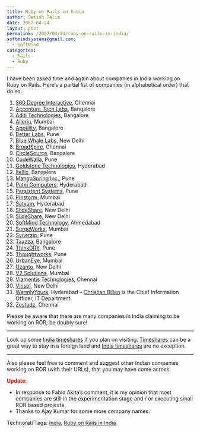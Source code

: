 ```yaml
---
title: Ruby on Rails in India
author: Satish Talim
date: 2007-04-24
layout: post
permalink: /2007/04/24/ruby-on-rails-in-india/
softmindsystems@gmail.com:
  - SoftMind
categories:
  - Rails
  - Ruby
---
```

<div>
  <p>
    I have been asked time and again about companies in India working on Ruby on Rails. Here&#8217;s a partial list of companies (in alphabetical order) that do so.
  </p>
  
  <ol>
    <li>
      <a href="http://www.360in.com/" >360 Degree Interactive</a>, Chennai
    </li>
    <li>
      <a href="http://www.accenture.com/Global/Services/Accenture_Technology_Labs/default.htm" >Accenture Tech Labs</a>, Bangalore
    </li>
    <li>
      <a href="http://www.aditi.com/default.htm" >Aditi Technologies</a>, Bangalore
    </li>
    <li>
      <a href="http://www.allerin.com/" >Allerin</a>, Mumbai
    </li>
    <li>
      <a href="http://apptility.com/" >Apptility</a>, Bangalore
    </li>
    <li>
      <a href="http://www.betterlabs.net/" >Better Labs</a>, Pune
    </li>
    <li>
      <a href="http://www.bluewhalelabs.com/" >Blue Whale Labs</a>, New Delhi
    </li>
    <li>
      <a href="http://www.broadspire.com/" >BroadSpire</a>, Chennai
    </li>
    <li>
      <a href="http://www.circlesource.com/home.htm" >CircleSource</a>, Bangalore
    </li>
    <li>
      <a href="http://www.codewalla.com/" >CodeWalla</a>, Pune
    </li>
    <li>
      <a href="http://www.goldstonetech.com/" >Goldstone Technologies</a>, Hyderabad
    </li>
    <li>
      <a href="http://www.itellix.com/" >Itellix</a>, Bangalore
    </li>
    <li>
      <a href="http://corp.mangospring.com/index.php" >MangoSpring Inc.</a>, Pune
    </li>
    <li>
      <a href="http://www.patni.com/" >Patni Computers</a>, Hyderabad
    </li>
    <li>
      <a href="http://www.persistentsys.com/" >Persistent Systems</a>, Pune
    </li>
    <li>
      <a href="http://www.pinstorm.com/" >Pinstorm</a>, Mumbai
    </li>
    <li>
      <a href="http://www.satyam.com/index.html" >Satyam</a>, Hyderabad
    </li>
    <li>
      <a href="http://www.slideshare.net/" >SlideShare</a>, New Delhi
    </li>
    <li>
      <a href="http://www.slideshare.net/" >SlideShare</a>, New Delhi
    </li>
    <li>
      <a href="http://www.softmind.biz/" >SoftMind Technology</a>, Ahmedabad
    </li>
    <li>
      <a href="http://surgeworks.com/" >SurgeWorks</a>, Mumbai
    </li>
    <li>
      <a href="http://www.synerzip.com/index.html" >Synerzip</a>, Pune
    </li>
    <li>
      <a href="http://taazza.com/">Taazza</a>, Bangalore
    </li>
    <li>
      <a href="http://www.thinkdry.com/" >ThinkDRY</a>, Pune
    </li>
    <li>
      <a href="http://www.thoughtworks.co.in/index.html" >Thoughtworks</a>, Pune
    </li>
    <li>
      <a href="http://www.urbaneye.com/" >UrbanEye</a>, Mumbai
    </li>
    <li>
      <a href="http://www.uzanto.com/" >Uzanto</a>, New Delhi
    </li>
    <li>
      <a href="http://www.v2solutions.com/" >V2 Solutions</a>, Mumbai
    </li>
    <li>
      <a href="http://www.viamentis.com/" >Viamentis Technologies</a>, Chennai
    </li>
    <li>
      <a href="http://vinsol.com/" >Vinsol</a>, New Delhi
    </li>
    <li>
      <a href="http://www.warmlyyours.com/" >WarmlyYours</a>, Hyderabad &#8211; <a href="http://rubylearning.com/blog/2007/02/14/warmlyyours-interview/" >Christian Billen</a> is the Chief Information Officer, IT Department.
    </li>
    <li>
      <a href="http://www.mobile-worx.com/zestadz/" >Zestadz</a>, Chennai
    </li>
  </ol>
  
  <p>
    Please be aware that there are many companies in India claiming to be working on ROR; be doubly sure!
  </p>
  
  <hr />
  Look up some 
  <a href="http://www.sellmytimesharenow.com/India-timeshare.html">India timeshares</a> if you plan on visiting. <a href="http://recenter.tamu.edu/links/linksSearch.asp?cid=248">Timeshares</a> can be a great way to stay in a foreign land and <a href="http://www.sellmytimesharenow.com/searchrent.php?crt=on&country=102&unitType=&bathrooms=&week=">India timeshares</a> are no exception.<br /> 
  
  <hr />
  
  <p>
    Also please feel free to comment and suggest other Indian companies working on ROR (with their URLs), that you may have come across.
  </p>
  
  <p>
    <strong><span style="color:red;">Update:</span></strong>
  </p>
  
  <ul>
    <li>
      In response to Fabio Akita&#8217;s comment, it is my opinion that most companies are still in the experimentation stage and / or executing small ROR based projects.
    </li>
    <li>
      Thanks to Ajay Kumar for some more company names.
    </li>
  </ul>
</div>

<div>
  <a href="http://technorati.com/tag/Instant+Rails" rel="tag"></a><a href="http://technorati.com/tag/Quick+Ruby" rel="tag"></a><a href="http://technorati.com/tag/Instant+Rails" rel="tag"></a><a href="http://technorati.com/tag/Pune+Ruby" rel="tag"></a><a href="http://technorati.com/tag/Quick+Ruby+Guide" rel="tag"></a><a href="http://technorati.com/tag/Programming+Languages" rel="tag"></a><a href="http://technorati.com/tag/Blogs" rel="tag"></a><a href="http://technorati.com/tag/Ruby" rel="tag"></a><a href="http://technorati.com/tag/PuneRuby" rel="tag"></a><a href="http://technorati.com/tag/QuickRuby" rel="tag"></a><a href="http://technorati.com/tag/PuneBloggers" rel="tag"></a><a href="http://technorati.com/tag/PuneBlogs" rel="tag"></a><a href="http://technorati.com/tag/Blogosphere" rel="tag"></a><a href="http://technorati.com/tag/Digg" rel="tag"></a><a href="http://technorati.com/tag/Media" rel="tag"></a><a href="http://technorati.com/tag/Tip" rel="tag"></a><a href="http://technorati.com/tag/RSS" rel="tag"></a><a href="http://technorati.com/tag/Marketing" rel="tag"></a><a href="http://technorati.com/tag/News" rel="tag"></a><a href="http://technorati.com/tag/IndianGuru" rel="tag"></a><a href="http://technorati.com/tag/Blogging" rel="tag"></a><a href="http://technorati.com/tag/Internet" rel="tag"></a><a href="http://technorati.com/tag/Blog" rel="tag"></a><a href="http://technorati.com/tag/Technical+Support" rel="tag"></a><a href="http://technorati.com/tag/Free+Software" rel="tag"></a><a href="http://technorati.com/tag/Help" rel="tag"></a><a href="http://technorati.com/tag/Pune" rel="tag"></a><a href="http://technorati.com/tag/SatishTalim" rel="tag"></a><a href="http://technorati.com/tag/Satish+Talim" rel="tag"></a><a href="http://technorati.com/tag/Weblog" rel="tag"></a><a href="http://technorati.com/tag/Weblogs" rel="tag"></a><a href="http://technorati.com/tag/Training" rel="tag"></a><a href="http://technorati.com/tag/Free+Training" rel="tag"></a><a href="http://technorati.com/tag/Tutorial" rel="tag"></a><a href="http://technorati.com/tag/Education" rel="tag"></a><a href="http://technorati.com/tag/Teacher" rel="tag"></a><a href="http://technorati.com/tag/Learning+Ruby" rel="tag"></a>
</div>

Technorati Tags: <a href="http://technorati.com/tag/India" rel="tag">India</a>, <a href="http://technorati.com/tag/Ruby+on+Rails+in+India" rel="tag">Ruby on Rails in India</a>
